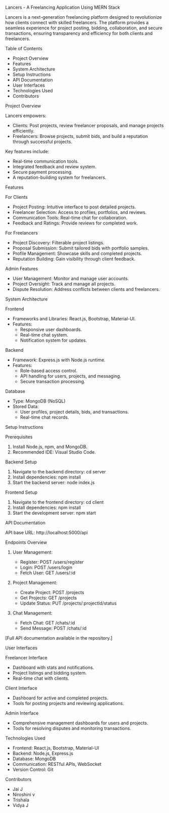 Lancers - A Freelancing Application Using MERN Stack

Lancers is a next-generation freelancing platform designed to revolutionize how clients connect with skilled freelancers. The platform provides a seamless experience for project posting, bidding, collaboration, and secure transactions, ensuring transparency and efficiency for both clients and freelancers.

Table of Contents
- Project Overview
- Features
- System Architecture
- Setup Instructions
- API Documentation
- User Interfaces
- Technologies Used
- Contributors

Project Overview

Lancers empowers:
- Clients: Post projects, review freelancer proposals, and manage projects efficiently.
- Freelancers: Browse projects, submit bids, and build a reputation through successful projects.

Key features include:
- Real-time communication tools.
- Integrated feedback and review system.
- Secure payment processing.
- A reputation-building system for freelancers.

Features

For Clients
- Project Posting: Intuitive interface to post detailed projects.
- Freelancer Selection: Access to profiles, portfolios, and reviews.
- Communication Tools: Real-time chat for collaboration.
- Feedback and Ratings: Provide reviews for completed work.

For Freelancers
- Project Discovery: Filterable project listings.
- Proposal Submission: Submit tailored bids with portfolio samples.
- Profile Management: Showcase skills and completed projects.
- Reputation Building: Gain visibility through client feedback.

Admin Features
- User Management: Monitor and manage user accounts.
- Project Oversight: Track and manage all projects.
- Dispute Resolution: Address conflicts between clients and freelancers.

System Architecture

Frontend
- Frameworks and Libraries: React.js, Bootstrap, Material-UI.
- Features:
  - Responsive user dashboards.
  - Real-time chat system.
  - Notification system for updates.

Backend
- Framework: Express.js with Node.js runtime.
- Features:
  - Role-based access control.
  - API handling for users, projects, and messaging.
  - Secure transaction processing.

Database
- Type: MongoDB (NoSQL)
- Stored Data:
  - User profiles, project details, bids, and transactions.
  - Real-time chat records.

Setup Instructions

Prerequisites
1. Install Node.js, npm, and MongoDB.
2. Recommended IDE: Visual Studio Code.

Backend Setup
1. Navigate to the backend directory:
   cd server
2. Install dependencies:
   npm install
3. Start the backend server:
   node index.js

Frontend Setup
1. Navigate to the frontend directory:
   cd client
2. Install dependencies:
   npm install
3. Start the development server:
   npm start

API Documentation

API base URL: http://localhost:5000/api

Endpoints Overview
1. User Management:
   - Register: POST /users/register
   - Login: POST /users/login
   - Fetch User: GET /users/:id

2. Project Management:
   - Create Project: POST /projects
   - Get Projects: GET /projects
   - Update Status: PUT /projects/:projectId/status

3. Chat Management:
   - Fetch Chat: GET /chats/:id
   - Send Message: POST /chats/:id

[Full API documentation available in the repository.]

User Interfaces

Freelancer Interface
- Dashboard with stats and notifications.
- Project listings and bidding system.
- Real-time chat with clients.

Client Interface
- Dashboard for active and completed projects.
- Tools for posting projects and reviewing applications.

Admin Interface
- Comprehensive management dashboards for users and projects.
- Tools for resolving disputes and monitoring transactions.

Technologies Used
- Frontend: React.js, Bootstrap, Material-UI
- Backend: Node.js, Express.js
- Database: MongoDB
- Communication: RESTful APIs, WebSocket
- Version Control: Git

Contributors
- Jai J
- Niroshini v
- Trishala
- Vidya J
